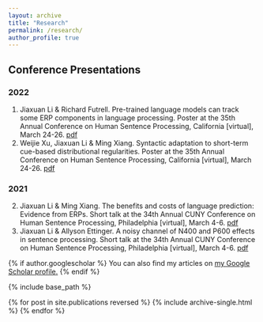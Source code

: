 ```yaml
---
layout: archive
title: "Research"
permalink: /research/
author_profile: true
---
```




## Conference Presentations
### 2022
1. Jiaxuan Li & Richard Futrell. Pre-trained language models can track some ERP components in language processing. Poster at the 35th Annual Conference on Human Sentence Processing, California [virtual], March 24-26. [pdf](https://github.com/goldengua/goldengua.github.io/blob/master/files/hsp_2022_LM_PNP.pdf)
1. Weijie Xu, Jiaxuan Li & Ming Xiang. Syntactic adaptation to short-term cue-based distributional regularities. Poster at the 35th Annual Conference on Human Sentence Processing, California [virtual], March 24-26. [pdf](https://github.com/goldengua/goldengua.github.io/blob/master/files/hsp_2022_SynAdapt.pdf)

### 2021
2. Jiaxuan Li & Ming Xiang. The benefits and costs of language prediction: Evidence from ERPs. Short talk at the 34th Annual CUNY Conference on Human Sentence Processing, Philadelphia [virtual], March 4-6. [pdf](https://github.com/goldengua/goldengua.github.io/blob/master/files/cuny_2021_classifier.pdf)
2. Jiaxuan Li & Allyson Ettinger. A noisy channel of N400 and P600 effects in sentence processing. Short talk at the 34th Annual CUNY Conference on Human Sentence Processing, Philadelphia [virtual], March 4-6. [pdf](https://github.com/goldengua/goldengua.github.io/blob/master/files/cuny_2021_noisy_channel.pdf)

{% if author.googlescholar %}
  You can also find my articles on <u><a href="{{author.googlescholar}}">my Google Scholar profile</a>.</u>
{% endif %}

{% include base_path %}

{% for post in site.publications reversed %}
  {% include archive-single.html %}
{% endfor %}



